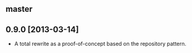## master

## 0.9.0 [2013-03-14]

- A total rewrite as a proof-of-concept based on the repository pattern.
